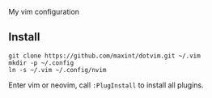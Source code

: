 My vim configuration

## Install

```shell
git clone https://github.com/maxint/dotvim.git ~/.vim
mkdir -p ~/.config
ln -s ~/.vim ~/.config/nvim
```

Enter vim or neovim, call `:PlugInstall` to install all plugins.
